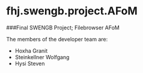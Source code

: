 # fhj.swengb.project.AFoM

###Final SWENGB Project; Filebrowser AFoM

The members of the developer team are:
- Hoxha Granit
- Steinkellner Wolfgang
- Hysi Steven
